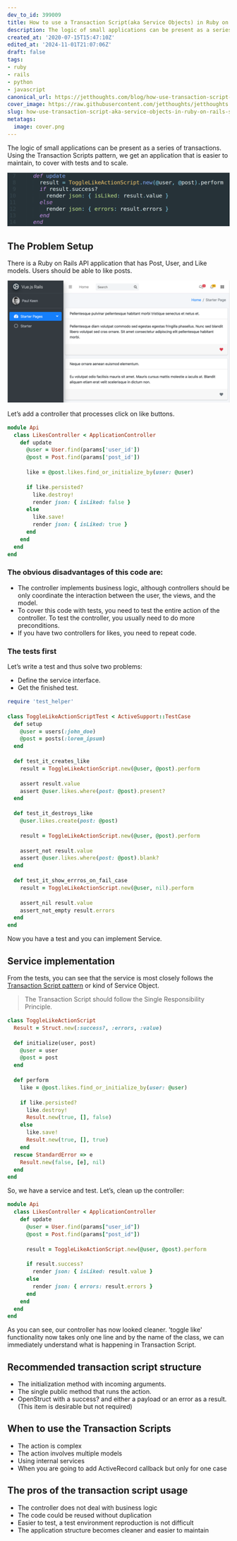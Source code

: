 ```yaml
---
dev_to_id: 399009
title: How to use a Transaction Script(aka Service Objects) in Ruby on Rails. Simple example
description: The logic of small applications can be present as a series of transactions. Using the Transaction...
created_at: '2020-07-15T15:47:10Z'
edited_at: '2024-11-01T21:07:06Z'
draft: false
tags:
- ruby
- rails
- python
- javascript
canonical_url: https://jetthoughts.com/blog/how-use-transaction-script-aka-service-objects-in-ruby-on-rails-simple-example/
cover_image: https://raw.githubusercontent.com/jetthoughts/jetthoughts.github.io/master/content/blog/how-use-transaction-script-aka-service-objects-in-ruby-on-rails-simple-example/cover.png
slug: how-use-transaction-script-aka-service-objects-in-ruby-on-rails-simple-example
metatags:
  image: cover.png
---
```

The logic of small applications can be present as a series of transactions. Using the Transaction Scripts pattern, we get an application that is easier to maintain, to cover with tests and to scale.

![Alt Text](file_0.png)

## The Problem Setup
There is a Ruby on Rails API application that has Post, User, and Like models. Users should be able to like posts.

![Alt Text](file_1.png)

Let’s add a controller that processes click on like buttons.

```ruby
module Api
  class LikesController < ApplicationController
    def update
      @user = User.find(params['user_id'])
      @post = Post.find(params['post_id'])
      
      like = @post.likes.find_or_initialize_by(user: @user)

      if like.persisted?
        like.destroy!
        render json: { isLiked: false }
      else
        like.save!
        render json: { isLiked: true }
      end
    end
  end
end
```
### The obvious disadvantages of this code are:
- The controller implements business logic, although controllers should be only coordinate the interaction between the user, the views, and the model.
- To cover this code with tests, you need to test the entire action of the controller. To test the controller, you usually need to do more preconditions.
- If you have two controllers for likes, you need to repeat code.

### The tests first
Let’s write a test and thus solve two problems:
- Define the service interface.
- Get the finished test.

```ruby
require 'test_helper'

class ToggleLikeActionScriptTest < ActiveSupport::TestCase
  def setup
    @user = users(:john_doe)
    @post = posts(:lorem_ipsum)
  end

  def test_it_creates_like
    result = ToggleLikeActionScript.new(@user, @post).perform

    assert result.value
    assert @user.likes.where(post: @post).present?
  end

  def test_it_destroys_like
    @user.likes.create(post: @post)

    result = ToggleLikeActionScript.new(@user, @post).perform

    assert_not result.value
    assert @user.likes.where(post: @post).blank?
  end

  def test_it_show_errros_on_fail_case
    result = ToggleLikeActionScript.new(@user, nil).perform

    assert_nil result.value
    assert_not_empty result.errors
  end
end
```
Now you have a test and you can implement Service.

## Service implementation
From the tests, you can see that the service is most closely follows the [Transaction Script pattern](https://martinfowler.com/eaaCatalog/transactionScript.html)	 or kind of Service Object.
> The Transaction Script should follow the Single Responsibility Principle.

```ruby
class ToggleLikeActionScript
  Result = Struct.new(:success?, :errors, :value)

  def initialize(user, post)
    @user = user
    @post = post
  end

  def perform
    like = @post.likes.find_or_initialize_by(user: @user)

    if like.persisted?
      like.destroy!
      Result.new(true, [], false)
    else
      like.save!
      Result.new(true, [], true)
    end
  rescue StandardError => e
    Result.new(false, [e], nil)
  end
end
```
So, we have a service and test. Let’s, clean up the controller:

```ruby
module Api
  class LikesController < ApplicationController
    def update
      @user = User.find(params["user_id"])
      @post = Post.find(params["post_id"])

      result = ToggleLikeActionScript.new(@user, @post).perform

      if result.success?
        render json: { isLiked: result.value }
      else
        render json: { errors: result.errors }
      end
    end
  end
end
```
As you can see, our controller has now looked cleaner. 'toggle like' functionality now takes only one line and by the name of the class, we can immediately understand what is happening in Transaction Script.

## Recommended transaction script structure
- The initialization method with incoming arguments.
- The single public method that runs the action.
- OpenStruct with a success? and either a payload or an error as a result. (This item is desirable but not required)

## When to use the Transaction Scripts
- The action is complex
- The action involves multiple models
- Using internal services
- When you are going to add ActiveRecord callback but only for one case

## The pros of the transaction script usage
- The controller does not deal with business logic
- The code could be reused without duplication
- Easier to test, a test environment reproduction is not difficult
- The application structure becomes cleaner and easier to maintain